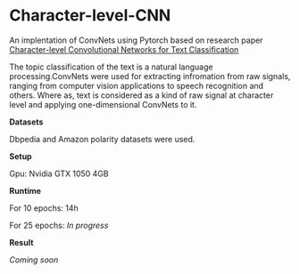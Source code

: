 # Character-level-CNN


An implentation of ConvNets using Pytorch based on research paper [Character-level Convolutional Networks for Text
Classification](https://papers.nips.cc/paper/5782-character-level-convolutional-networks-for-text-classification.pdf)
 
 The topic classification of the text is a natural language processing.ConvNets were used for extracting infromation 
 from raw signals, ranging from computer vision applications to speech recognition and others.
 Where as, text is considered as a kind of raw signal at character level and applying one-dimensional ConvNets to it.   

**Datasets**

Dbpedia and Amazon polarity datasets were used.

**Setup**

Gpu: Nvidia GTX 1050 4GB

**Runtime**

For 10 epochs: 14h

For 25 epochs: _In progress_

**Result**

_Coming soon_

